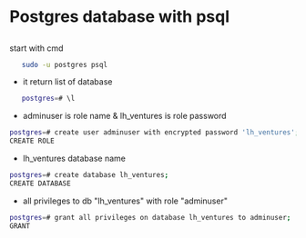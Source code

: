 
# Postgres database with psql

## 
start with cmd

```bash
   sudo -u postgres psql
```

- it return list of database
```bash
   postgres=# \l

```

- adminuser is role name & lh_ventures is role password

```bash
postgres=# create user adminuser with encrypted password 'lh_ventures';
CREATE ROLE
```
- lh_ventures database name

```bash
postgres=# create database lh_ventures;
CREATE DATABASE
```
- all privileges to db "lh_ventures" with role "adminuser"
```bash
postgres=# grant all privileges on database lh_ventures to adminuser;
GRANT
```
